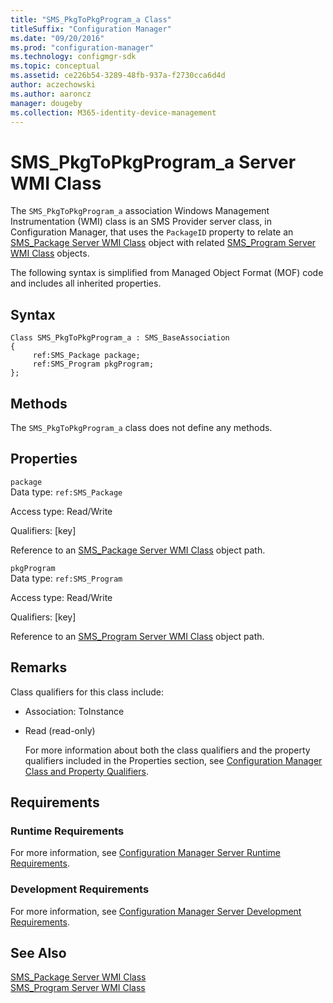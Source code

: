```yaml
---
title: "SMS_PkgToPkgProgram_a Class"
titleSuffix: "Configuration Manager"
ms.date: "09/20/2016"
ms.prod: "configuration-manager"
ms.technology: configmgr-sdk
ms.topic: conceptual
ms.assetid: ce226b54-3289-48fb-937a-f2730cca6d4d
author: aczechowski
ms.author: aaroncz
manager: dougeby
ms.collection: M365-identity-device-management
---
```

# SMS_PkgToPkgProgram_a Server WMI Class
The `SMS_PkgToPkgProgram_a` association Windows Management Instrumentation (WMI) class is an SMS Provider server class, in Configuration Manager, that uses the `PackageID` property to relate an [SMS_Package Server WMI Class](../../../../../develop/reference/core/servers/configure/sms_package-server-wmi-class.md) object with related [SMS_Program Server WMI Class](../../../../../develop/reference/core/servers/configure/sms_program-server-wmi-class.md) objects.  

 The following syntax is simplified from Managed Object Format (MOF) code and includes all inherited properties.  

## Syntax  

```  
Class SMS_PkgToPkgProgram_a : SMS_BaseAssociation  
{  
     ref:SMS_Package package;  
     ref:SMS_Program pkgProgram;  
};  
```  

## Methods  
 The `SMS_PkgToPkgProgram_a` class does not define any methods.  

## Properties  
 `package`  
 Data type: `ref:SMS_Package`  

 Access type: Read/Write  

 Qualifiers: [key]  

 Reference to an [SMS_Package Server WMI Class](../../../../../develop/reference/core/servers/configure/sms_package-server-wmi-class.md) object path.  

 `pkgProgram`  
 Data type: `ref:SMS_Program`  

 Access type: Read/Write  

 Qualifiers: [key]  

 Reference to an [SMS_Program Server WMI Class](../../../../../develop/reference/core/servers/configure/sms_program-server-wmi-class.md) object path.  

## Remarks  
 Class qualifiers for this class include:  

- Association: ToInstance  

- Read (read-only)  

  For more information about both the class qualifiers and the property qualifiers included in the Properties section, see [Configuration Manager Class and Property Qualifiers](../../../../../develop/reference/misc/class-and-property-qualifiers.md).  

## Requirements  

### Runtime Requirements  
 For more information, see [Configuration Manager Server Runtime Requirements](../../../../../develop/core/reqs/server-runtime-requirements.md).  

### Development Requirements  
 For more information, see [Configuration Manager Server Development Requirements](../../../../../develop/core/reqs/server-development-requirements.md).  

## See Also  
 [SMS_Package Server WMI Class](../../../../../develop/reference/core/servers/configure/sms_package-server-wmi-class.md)   
 [SMS_Program Server WMI Class](../../../../../develop/reference/core/servers/configure/sms_program-server-wmi-class.md)
